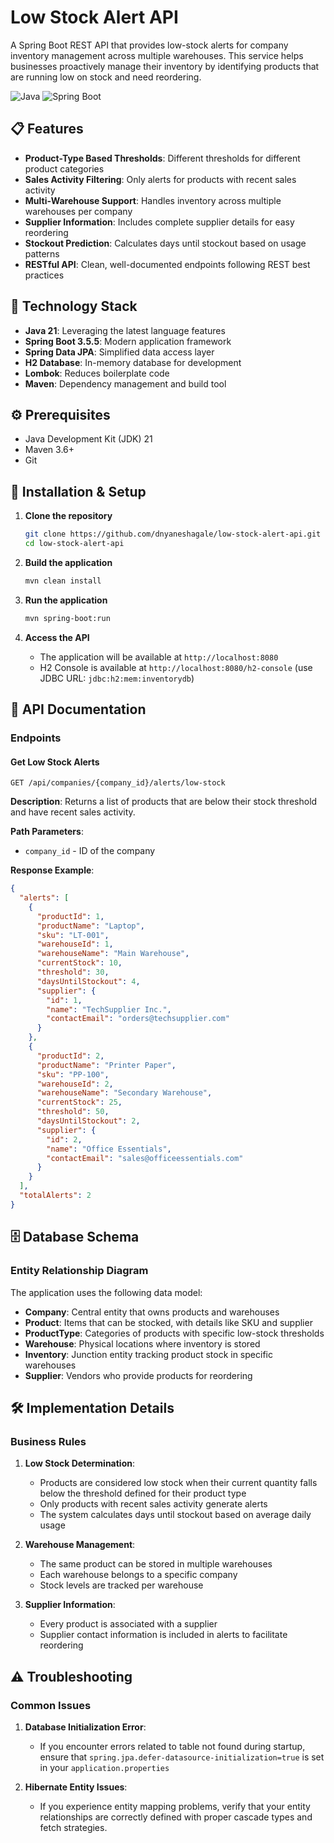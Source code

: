 # Low Stock Alert API

A Spring Boot REST API that provides low-stock alerts for company inventory management across multiple warehouses. This service helps businesses proactively manage their inventory by identifying products that are running low on stock and need reordering.

![Java](https://img.shields.io/badge/Java-21-orange)
![Spring Boot](https://img.shields.io/badge/Spring%20Boot-3.5.5-green)

## 📋 Features

- **Product-Type Based Thresholds**: Different thresholds for different product categories
- **Sales Activity Filtering**: Only alerts for products with recent sales activity
- **Multi-Warehouse Support**: Handles inventory across multiple warehouses per company
- **Supplier Information**: Includes complete supplier details for easy reordering
- **Stockout Prediction**: Calculates days until stockout based on usage patterns
- **RESTful API**: Clean, well-documented endpoints following REST best practices

## 🔧 Technology Stack

- **Java 21**: Leveraging the latest language features
- **Spring Boot 3.5.5**: Modern application framework
- **Spring Data JPA**: Simplified data access layer
- **H2 Database**: In-memory database for development
- **Lombok**: Reduces boilerplate code
- **Maven**: Dependency management and build tool

## ⚙️ Prerequisites

- Java Development Kit (JDK) 21
- Maven 3.6+
- Git

## 🚀 Installation & Setup

1. **Clone the repository**
   ```bash
   git clone https://github.com/dnyaneshagale/low-stock-alert-api.git
   cd low-stock-alert-api
   
2. **Build the application**
   ```bash
   mvn clean install
   ```

3. **Run the application**
   ```bash
   mvn spring-boot:run
   ```

4. **Access the API**
    - The application will be available at `http://localhost:8080`
    - H2 Console is available at `http://localhost:8080/h2-console` (use JDBC URL: `jdbc:h2:mem:inventorydb`)

## 📝 API Documentation

### Endpoints

#### Get Low Stock Alerts

```
GET /api/companies/{company_id}/alerts/low-stock
```

**Description**: Returns a list of products that are below their stock threshold and have recent sales activity.

**Path Parameters**:
- `company_id` - ID of the company

**Response Example**:
```json
{
  "alerts": [
    {
      "productId": 1,
      "productName": "Laptop",
      "sku": "LT-001",
      "warehouseId": 1,
      "warehouseName": "Main Warehouse",
      "currentStock": 10,
      "threshold": 30,
      "daysUntilStockout": 4,
      "supplier": {
        "id": 1,
        "name": "TechSupplier Inc.",
        "contactEmail": "orders@techsupplier.com"
      }
    },
    {
      "productId": 2,
      "productName": "Printer Paper",
      "sku": "PP-100",
      "warehouseId": 2,
      "warehouseName": "Secondary Warehouse",
      "currentStock": 25,
      "threshold": 50,
      "daysUntilStockout": 2,
      "supplier": {
        "id": 2,
        "name": "Office Essentials",
        "contactEmail": "sales@officeessentials.com"
      }
    }
  ],
  "totalAlerts": 2
}
```

## 🗄️ Database Schema

### Entity Relationship Diagram

The application uses the following data model:

- **Company**: Central entity that owns products and warehouses
- **Product**: Items that can be stocked, with details like SKU and supplier
- **ProductType**: Categories of products with specific low-stock thresholds
- **Warehouse**: Physical locations where inventory is stored
- **Inventory**: Junction entity tracking product stock in specific warehouses
- **Supplier**: Vendors who provide products for reordering

## 🛠️ Implementation Details

### Business Rules

1. **Low Stock Determination**:
    - Products are considered low stock when their current quantity falls below the threshold defined for their product type
    - Only products with recent sales activity generate alerts
    - The system calculates days until stockout based on average daily usage

2. **Warehouse Management**:
    - The same product can be stored in multiple warehouses
    - Each warehouse belongs to a specific company
    - Stock levels are tracked per warehouse

3. **Supplier Information**:
    - Every product is associated with a supplier
    - Supplier contact information is included in alerts to facilitate reordering

## ⚠️ Troubleshooting

### Common Issues

1. **Database Initialization Error**:
    - If you encounter errors related to table not found during startup, ensure that `spring.jpa.defer-datasource-initialization=true` is set in your `application.properties`

2. **Hibernate Entity Issues**:
    - If you experience entity mapping problems, verify that your entity relationships are correctly defined with proper cascade types and fetch strategies.